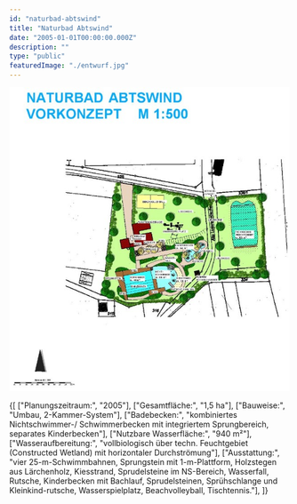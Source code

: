 ```yaml
---
id: "naturbad-abtswind"
title: "Naturbad Abtswind"
date: "2005-01-01T00:00:00.000Z"
description: ""
type: "public"
featuredImage: "./entwurf.jpg"
---
```


!["Entwurf"](./entwurf.jpg)


<SpecificationsTable title="Vorkonzept - technische Daten">
    {[
        ["Planungszeitraum:", "2005"],
        ["Gesamtfläche:", "1,5 ha"],
        ["Bauweise:", "Umbau, 2-Kammer-System"],
        ["Badebecken:", "kombiniertes Nichtschwimmer-/ Schwimmerbecken mit integriertem Sprungbereich, separates Kinderbecken"],
        ["Nutzbare Wasserfläche:", "940 m²"],
        ["Wasseraufbereitung:", "vollbiologisch über techn. Feuchtgebiet (Constructed Wetland) mit horizontaler Durchströmung"],
        ["Ausstattung:", "vier 25-m-Schwimmbahnen,  Sprungstein mit 1-m-Plattform, Holzstegen aus Lärchenholz, Kiesstrand, Sprudelsteine im NS-Bereich, Wasserfall, Rutsche, Kinderbecken mit Bachlauf, Sprudelsteinen, Sprühschlange und Kleinkind-rutsche, Wasserspielplatz, Beachvolleyball, Tischtennis."],
    ]}
</SpecificationsTable>
